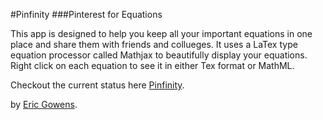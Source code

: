 #Pinfinity
###Pinterest for Equations

This app is designed to help you keep all your important equations in one place and share them with friends and collueges. It uses a LaTex type equation processor called Mathjax to beautifully display your equations. Right click on each equation to see it in either Tex format or MathML.

Checkout the current status here [Pinfinity](http://pinfinity.herokuapp.com).

by [Eric Gowens](http://ericgowens.com).
